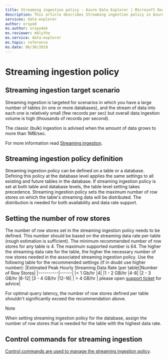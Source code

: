 ```yaml
---
title: Streaming ingestion policy - Azure Data Explorer | Microsoft Docs
description: This article describes Streaming ingestion policy in Azure Data Explorer.
services: data-explorer
author: orspod
ms.author: orspodek
ms.reviewer: mblythe
ms.service: data-explorer
ms.topic: reference
ms.date: 06/30/2019
---
```

# Streaming ingestion policy

## Streaming ingestion target scenario

Streaming ingestion is targeted for scenarios in which you have a large number of tables (in one or more databases), and the stream of data into each one is relatively small (few records per sec) but  overall data ingestion volume is high (thousands of records per second).

The classic (bulk) ingestion is advised when the amount of data grows to more than 1MB/sec.  

For more information read [Streaming ingestion](../management/data-ingestion/streaming.md).

## Streaming ingestion policy definition

Streaming ingestion policy can be defined on a table or a database. Defining this policy at the database level applies the same settings to all existing and future tables in the database. If streaming ingestion policy is set at both table and database levels, the table level setting takes precedence.
Streaming ingestion policy sets the maximum number of row stores on which the table's streaming data will be distributed. The distribution is needed for both availability and data rate support.

## Setting the number of row stores

The number of row stores set in the streaming ingestion policy needs to be defined. This number should be based on the streaming data rate per-table (rough estimation is sufficient).
The minimum recommended number of row stores for any table is 4. The maximum supported number is 64.
The higher the streaming data rate for the table, the higher the necessary number of row stores needed in the associated streaming ingestion policy.
Use the following table for the recommended settings (if in doubt use higher number):
|Estimated Peak Hourly Streaming Data Rate (per table)|Number of Row Stores|
|----------|------|
|< 1 Gb/hr |4|
|1 - 2 GB/hr |4-8|
|2 - 3 GB/hr |8-12|
|3 - 4 GB/hr |12-16|
| > 4 GB/hr | please open [support ticket](https://ms.portal.azure.com/#blade/Microsoft_Azure_Support/HelpAndSupportBlade/overview) for advice|

For optimal query latency, the number of row stores defined per table shouldn't significantly exceed the recommendation above.

> [!NOTE]
> When setting streaming ingestion policy for the database, assign the number of row stores that is needed for the table with the highest data rate. 

## Control commands for streaming ingestion

[Control commands are used to manage the streaming ingestion policy](../management/streamingingestion-policy.md). 